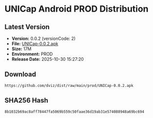 # UNICap Android PROD Distribution

## Latest Version

- **Version:** 0.0.2 (versionCode: 2)
- **File:** [UNICap-0.0.2.apk](UNICap-0.0.2.apk)
- **Size:** 17M
- **Environment:** PROD
- **Release Date:** 2025-10-30 15:27:20

## Download

```
https://github.com/dviz/dist/raw/main/prod/UNICap-0.0.2.apk
```

## SHA256 Hash

```
8b1032b69ac8aff78447fa5069b559c50faae36d19ab31e574088948a69bc694
```
